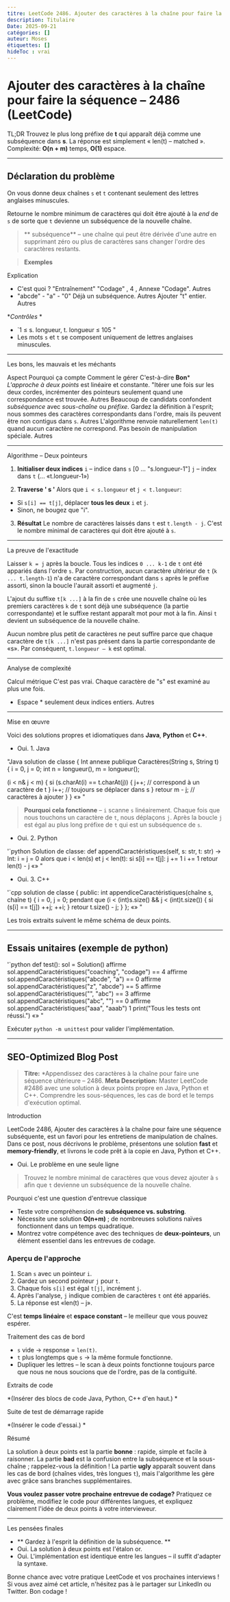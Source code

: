 ```yaml
---
titre: LeetCode 2486. Ajouter des caractères à la chaîne pour faire la séquence -
description: Titulaire
Date: 2025-09-21
catégories: []
auteur: Moses
étiquettes: []
hideToc : vrai
---
```

# Ajouter des caractères à la chaîne pour faire la séquence – 2486 (LeetCode)

TL;DR
Trouvez le plus long préfixe de **t** qui apparaît déjà comme une subséquence dans **s**.
La réponse est simplement « len(t) – matched ».
Complexité: **O(n + m)** temps, **O(1)** espace.

---

## Déclaration du problème

On vous donne deux chaînes `s` et `t` contenant seulement des lettres anglaises minuscules.

Retourne le nombre minimum de caractères qui doit être ajouté à la *end* de `s` de sorte que `t` devienne un subséquence de la nouvelle chaîne.

> ** subséquence** – une chaîne qui peut être dérivée d'une autre en supprimant zéro ou plus de caractères sans changer l'ordre des caractères restants.

> **Exemples**

Explication
- C'est quoi ?
"Entraînement" "Codage" , 4 , Annexe "Codage". Autres
- "abcde" - "a" - "0" Déjà un subséquence. Autres
Ajouter "t" entier. Autres

**Contrôles* *

- `1 ≤ s. longueur, t. longueur ≤ 105 "
- Les mots `s` et `t` se composent uniquement de lettres anglaises minuscules.

---

Les bons, les mauvais et les méchants

Aspect Pourquoi ça compte Comment le gérer
C'est-à-dire
**Bon*** *L'approche à deux points* est linéaire et constante. "Itérer une fois sur les deux cordes, incrémenter des pointeurs seulement quand une correspondance est trouvée. Autres
Beaucoup de candidats confondent *subséquence* avec *sous-chaîne* ou *préfixe*. Gardez la définition à l'esprit; nous sommes des caractères correspondants dans l'ordre, mais ils peuvent être non contigus dans `s`. Autres
L'algorithme renvoie naturellement `len(t)` quand aucun caractère ne correspond. Pas besoin de manipulation spéciale. Autres

---

Algorithme – Deux pointeurs

1. **Initialiser deux indices**
`i` – indice dans `s` [0 ... "s.longueur-1"]
`j` – index dans `t` (... «t.longueur‐1»)

2. **Traverse ' s '**
Alors que `i < s.longueur` et `j < t.longueur`:
- Si `s[i] == t[j]`, déplacer **tous les deux** `i` et `j`.
- Sinon, ne bougez que "i".

3. **Résultat**
Le nombre de caractères laissés dans `t` est `t.length - j`.
C'est le nombre minimal de caractères qui doit être ajouté à `s`.

---

La preuve de l'exactitude

Laisser `k = j` après la boucle.
Tous les indices `0 ... k‐1` de `t` ont été appariés dans l'ordre `s`.
Par construction, aucun caractère ultérieur de `t` (`k ... t.length‐1`) n'a de caractère correspondant dans `s` après le préfixe assorti, sinon la boucle l'aurait assorti et augmenté `j`.

L'ajout du suffixe `t[k ...]` à la fin de `s` crée une nouvelle chaîne où les premiers caractères `k` de `t` sont déjà une subséquence (la partie correspondante) et le suffixe restant apparaît mot pour mot à la fin.
Ainsi `t` devient un subséquence de la nouvelle chaîne.

Aucun nombre plus petit de caractères ne peut suffire parce que chaque caractère de `t[k ...]` n'est pas présent dans la partie correspondante de «s».
Par conséquent, `t.longueur – k` est optimal.

---

Analyse de complexité

Calcul métrique
C'est pas vrai.
Chaque caractère de "s" est examiné au plus une fois.
* Espace * seulement deux indices entiers. Autres

---

Mise en œuvre

Voici des solutions propres et idiomatiques dans **Java**, **Python** et **C++**.

- Oui. 1. Java

"Java
solution de classe {
Int annexe publique Caractères(String s, String t) {
i = 0, j = 0;
int n = longueur(), m = longueur();

(i < n& j < m) {
si (s.charAt(i) == t.charAt(j)) {
j++; // correspond à un caractère de t
}
i++; // toujours se déplacer dans s
}
retour m - j; // caractères à ajouter
}
}
«» "

> **Pourquoi cela fonctionne** – `i` scanne `s` linéairement. Chaque fois que nous touchons un caractère de `t`, nous déplaçons `j`. Après la boucle `j` est égal au plus long préfixe de `t` qui est un subséquence de `s`.

- Oui. 2. Python

'`python
Solution de classe:
def appendCaractéristiques(self, s: str, t: str) -> Int:
i = j = 0
alors que i < len(s) et j < len(t):
si s[i] == t[j]:
j += 1
i += 1
retour len(t) - j
«» "

- Oui. 3. C++

'`cpp
solution de classe {
public:
int appendiceCaractéristiques(chaîne s, chaîne t) {
i = 0, j = 0;
pendant que (i < (int)s.size() && j < (int)t.size()) {
si (s[i] == t[j]) ++j;
++i;
}
retour t.size() - j;
}
};
«» "

Les trois extraits suivent le même schéma de deux points.

---

## Essais unitaires (exemple de python)

'`python
def test():
sol = Solution()
affirme sol.appendCaractéristiques("coaching", "codage") == 4
affirme sol.appendCaractéristiques("abcde", "a") == 0
affirme sol.appendCaractéristiques("z", "abcde") == 5
affirme sol.appendCaractéristiques("", "abc") == 3
affirme sol.appendCaractéristiques("abc", "") == 0
affirme sol.appendCaractéristiques("aaa", "aaab") 1
print("Tous les tests ont réussi.")
«» "

Exécuter `python -m unittest` pour valider l'implémentation.

---

## SEO-Optimized Blog Post

> **Titre:** *Appendissez des caractères à la chaîne pour faire une séquence ultérieure – 2486.
> **Meta Description:** Master LeetCode #2486 avec une solution à deux points propre en Java, Python et C++. Comprendre les sous-séquences, les cas de bord et le temps d'exécution optimal.

Introduction

LeetCode 2486, Ajouter des caractères à la chaîne pour faire une séquence subséquente, est un favori pour les entretiens de manipulation de chaînes. Dans ce post, nous décrivons le problème, présentons une solution **fast** et **memory-friendly**, et livrons le code prêt à la copie en Java, Python et C++.

- Oui. Le problème en une seule ligne

> Trouvez le nombre minimal de caractères que vous devez ajouter à `s` afin que `t` devienne un subséquence de la nouvelle chaîne.

Pourquoi c'est une question d'entrevue classique

- Teste votre compréhension de **subséquence vs. substring**.
- Nécessite une solution **O(n+m)** ; de nombreuses solutions naïves fonctionnent dans un temps quadratique.
- Montrez votre compétence avec des techniques de **deux-pointeurs**, un élément essentiel dans les entrevues de codage.

### Aperçu de l'approche

1. Scan `s` avec un pointeur `i`.
2. Gardez un second pointeur `j` pour `t`.
3. Chaque fois `s[i]` est égal `t[j]`, incrément `j`.
4. Après l'analyse, `j` indique combien de caractères `t` ont été appariés.
5. La réponse est «len(t) – j».

C'est **temps linéaire** et **espace constant** – le meilleur que vous pouvez espérer.

Traitement des cas de bord

- `s` vide → response = `len(t)`.
- `t` plus longtemps que `s` → la même formule fonctionne.
- Dupliquer les lettres – le scan à deux points fonctionne toujours parce que nous ne nous soucions que de l'ordre, pas de la contiguïté.

Extraits de code

*(Insérer des blocs de code Java, Python, C++ d'en haut.) *

Suite de test de démarrage rapide

*(Insérer le code d'essai.) *

Résumé

La solution à deux points est la partie **bonne** : rapide, simple et facile à raisonner. La partie **bad** est la confusion entre la subséquence et la sous-chaîne ; rappelez-vous la définition ! La partie **ugly** apparaît souvent dans les cas de bord (chaînes vides, très longues `t`), mais l'algorithme les gère avec grâce sans branches supplémentaires.

**Vous voulez passer votre prochaine entrevue de codage?** Pratiquez ce problème, modifiez le code pour différentes langues, et expliquez clairement l'idée de deux points à votre intervieweur.

---

Les pensées finales

- ** Gardez à l'esprit la définition de la subséquence. **
- Oui. La solution à deux points est l'étalon or.
- Oui. L'implémentation est identique entre les langues – il suffit d'adapter la syntaxe.

Bonne chance avec votre pratique LeetCode et vos prochaines interviews ! Si vous avez aimé cet article, n'hésitez pas à le partager sur LinkedIn ou Twitter. Bon codage !